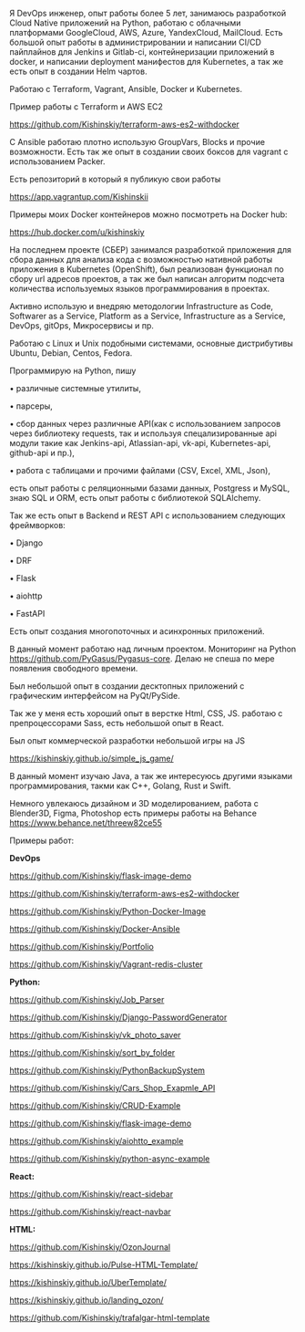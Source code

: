 Я DevOps инженер, опыт работы более 5 лет,
занимаюсь разработкой Cloud Native приложений на Python, работаю с облачными платформами  GoogleCloud, AWS, Azure, YandexCloud, MailCloud. Есть большой опыт работы  в администрировании и написании CI/CD пайплайнов для Jenkins и Gitlab-ci,  контейнеризации приложений в docker,  и написании deployment манифестов  для Kubernetes, а так же есть опыт в создании  Helm  чартов.

Работаю с Terraform, Vagrant, Ansible, Docker и Kubernetes.


Пример работы с  Terraform и AWS EC2

https://github.com/Kishinskiy/terraform-aws-es2-withdocker

С Ansible работаю плотно использую GroupVars, Blocks и прочие возможности. 
Есть так же опыт в создании своих боксов для vagrant с использованием Packer.

Есть репозиторий в который я публикую свои работы

https://app.vagrantup.com/Kishinskii

Примеры моих Docker контейнеров можно посмотреть на Docker hub:

https://hub.docker.com/u/kishinskiy 

На последнем проекте (СБЕР) занимался разработкой приложения для сбора данных для анализа кода с возможностью нативной работы приложения в Kubernetes (OpenShift), был реализован функционал по сбору url адресов проектов, а так же был написан алгоритм подсчета количества используемых языков программирования в проектах.

Активно использую и внедряю методологии Infrastructure as Code, Sоftwarer as a Service, Platform as a Service, Infrastructure as a Service, DevOps, gitOps, Микросервисы и пр.

Работаю с Linux и Unix подобными системами, основные дистрибутивы Ubuntu, Debian, Centos, Fedora.

Программирую на Python, пишу

•	различные системные утилиты,

•	парсеры,

•	сбор данных через различные API(как c использованием запросов через библиотеку requests, так и используя спецализированные api модули такие как Jenkins-api, Atlassian-api, vk-api, Kubernetes-api, github-api и пр.),

•	работа с таблицами и прочими файлами (CSV, Excel, XML, Json),

есть опыт работы с реляционными базами данных, Postgress и MySQL, знаю SQL и ORM, есть опыт работы с библиотекой SQLAlchemy.


Так же есть опыт в Backend и REST API c использованием следующих фреймворков:

•	Django

•	DRF

•	Flask

•	aiohttp

•	FastAPI

Есть опыт создания многопоточных и асинхронных приложений.


В данный момент работаю над личным проектом. Мониторинг на Python https://github.com/PyGasus/Pygasus-core. Делаю не спеша по мере появления свободного времени.


Был небольшой опыт в создании десктопных приложений с графическим интерфейсом на PyQt/PySide.

Так же у меня есть хороший опыт в верстке Html, CSS, JS. работаю с препроцессорами Sass, есть небольшой опыт в React.


Был опыт коммерческой разработки небольшой игры на JS

https://kishinskiy.github.io/simple_js_game/

В данный момент изучаю Java, а так же интересуюсь другими языками программирования, такми как C++, Golang, Rust и Swift.

Немного увлекаюсь дизайном и 3D моделированием, работа с Blender3D, Figma, Photoshop есть примеры работы на Behance https://www.behance.net/threew82ce55


Примеры работ:

**DevOps**

https://github.com/Kishinskiy/flask-image-demo

https://github.com/Kishinskiy/terraform-aws-es2-withdocker

https://github.com/Kishinskiy/Python-Docker-Image

https://github.com/Kishinskiy/Docker-Ansible

https://github.com/Kishinskiy/Portfolio

https://github.com/Kishinskiy/Vagrant-redis-cluster


**Python:**

https://github.com/Kishinskiy/Job_Parser

https://github.com/Kishinskiy/Django-PasswordGenerator

https://github.com/Kishinskiy/vk_photo_saver

https://github.com/Kishinskiy/sort_by_folder

https://github.com/Kishinskiy/PythonBackupSystem

https://github.com/Kishinskiy/Cars_Shop_Exapmle_API

https://github.com/Kishinskiy/CRUD-Example

https://github.com/Kishinskiy/flask-image-demo

https://github.com/Kishinskiy/aiohtto_example

https://github.com/Kishinskiy/python-async-example


**React:**

https://github.com/Kishinskiy/react-sidebar

https://github.com/Kishinskiy/react-navbar


**HTML:**

https://github.com/Kishinskiy/OzonJournal

https://kishinskiy.github.io/Pulse-HTML-Template/

https://kishinskiy.github.io/UberTemplate/

https://kishinskiy.github.io/landing_ozon/

https://github.com/Kishinskiy/trafalgar-html-template
